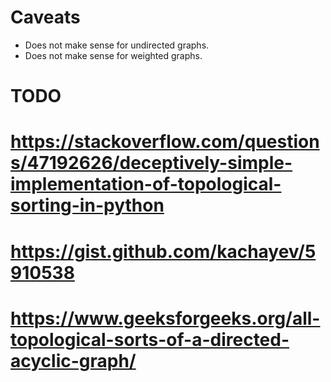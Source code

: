 # Caveats

- Does not make sense for undirected graphs.
- Does not make sense for weighted graphs.

# TODO
# https://stackoverflow.com/questions/47192626/deceptively-simple-implementation-of-topological-sorting-in-python
# https://gist.github.com/kachayev/5910538
# https://www.geeksforgeeks.org/all-topological-sorts-of-a-directed-acyclic-graph/
